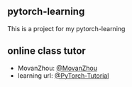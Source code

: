## pytorch-learning
This is a project for my pytorch-learning

## online class tutor

* MovanZhou: [@MovanZhou](https://github.com/MorvanZho)
* learning url: [@PyTorch-Tutorial](https://github.com/MorvanZhou/PyTorch-Tutorial)
